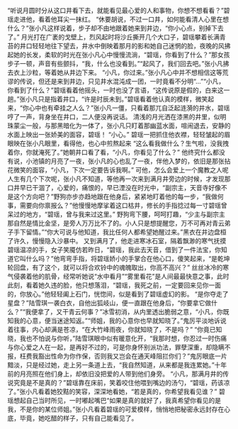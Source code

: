    “听说月圆时分从这口井看下去，就能看见最心爱的人和事物，你想不想看看？”碧瑶走进他，看着他耳尖一抹红。
   “休要胡说，不过一口井，如何能看清人心里在想什么？”张小凡这样说着，步子却不由地跟着她来到井边，“你小心点，别掉下去了。”
     月光打在广袤的戈壁上，烈风起时将沙丘撕开几个大口子，碧瑶攀着长满青苔的井口轻轻地往下望去，井水中倒映着那月的影和她自己迷惘的脸，夜晚的风拂起她的长发，柔软的时光在张小凡心中慢慢流淌，“碧瑶，你看到了什么？”那女孩步子一顿，声音有些颤抖，“我，什么也没看到。”“起风了，我们回去吧。”张小凡拂去衣上沙粒，等着她从井边下来。
   “小凡，你过来。”张小凡心中并不想相信这等荒谬的传说，但还是来到井边，只见井水混沌成一团，一时竟看不分明“…”“小凡，你看到了什么？”碧瑶看着他摇头，一时也没了言语，“这传说原是假的，白来这一趟。”张小凡只是指着井口，“许是时辰未到。”碧瑶看着他认真的模样，微笑起来，“你心中也有牵挂之人么？”张小凡一僵，只看着那兀自泛起涟漪的井水，碧瑶哼了一声，背身坐在井口，二人便没再说话。
     清浅的月光洒在漆黑的井里，似明珠蒙尘一般，与那黑暗化为一体了，张小凡只盯着那幽蓝水面，喧闹退去，安静的水面上映出一张娇美的面容，碧瑶！
    “小心。”
      碧瑶一把抓住他衣襟，轻轻皱起的眉眼映在张小凡眼里，看得他，也心中煎熬起来
   “这么看我做什么？生气啦，没我拽着你，你就淹死了。”她朝井口看了看，“小凡，你看见了什么？”
      他终究什么都没有说，小池镇的月亮了一夜，张小凡的心也乱了一夜，伴他入梦的，依旧是那张拈花微笑的面容，“小凡，下次一定要告诉我啊。”
      可他，怎么会爱上一个魔教之人呢
      人生有几个下次呢，张小凡不知道，等他再一次来到满月井旁边的时候，才发现那口井早已干涸了，心爱的，痛恨的，早已湮没在时光中，“副宗主，天音寺好像不是这个方向吧？”野狗亦步亦趋地跟在他身后，紧紧地盯着他的每一步，“我做何事，需要向你禀报么？”他慢慢地摩挲着这口枯井，修长的手指捻过每一寸碧瑶曾呆过的地方，“碧瑶，曾与我来过这里。”
      野狗弯下腰，呵呵打趣，“少主与副宗主那自然是情比金坚，是旁人万万比不了的。小人只是想提醒您，万不可再对青云弟子手下留情。”“你大可说与他知道，我比任何人都希望她醒过来。”黑衣在井边盘桓了许久，慢慢隐入沙暴中。
      又到满月了，他走进寒冰石室，隔着飘渺的寒气抚摸碧瑶温凉的手，女子笑魇仿若昨日，“碧瑶，我此去天音，借到了一件法宝，你知道它叫什么吗？”他弯弯手指，将碧瑶娇小的手掌合在他心口，傻笑起来，“是乾坤轮回盘，有了这个，就可以将合欢铃中的魂魄取出，你高不高兴？”
      丝丝冰冷的寒气侵袭着他的肌骨，经常听她说“水中看月”“雾里看花”是人间最最快意之事，此时此刻，看着她久违的脸，他只想落泪，“碧瑶，我死之前，一定要回来见你一面的，你放心。”他轻轻阖上石门，恍惚间，似是看到了碧瑶虚幻的影。
   “是你夺走了星盘？”陆雪琪一袭白衣，自他出狐岐山，便一直跟在他身后，“你要拿它做什么？”“我便拿了，又干青云何事？”冰雪初消，从内里透出脆弱之意，“小凡，你既知我的心意，便当迷途知返。”“师姐，我的心意你也早就知晓了。”鬼厉平淡地诉说着往事，内心却满是苍凉，“在大竹峰雨夜，你就知晓了，不是吗？”
   “你竟已知晓，我也不怕说与你听，”陆雪琪眼中似有暖意化开，“我那时想，你忍过一时伤痛与你心爱之人在一起，是再好不过的，可是你身怀别派功法，罪孽深重，却隐瞒不报，枉费我豁出性命为你作保，否则我又岂会在通天峰阻拦你们？”鬼厉眼底一片黯淡，只是经过她，走上另一条道上去，“我自然知道，从来都是我连累她。”十年前的月亮照在他们身上，却依旧没把爱的人带到他们身旁。
    “小凡，那满月井的传说究竟是不是真的？”碧瑶靠在床前，笑着咬住他喂到嘴边的汤勺，“碧瑶，药该凉了。”张小凡看着她狡黠的笑容，深深地看她，“若是真的，你希望我看见谁？”
      碧瑶想起自己当时所见，一时嘟起嘴巴“如果是真的就好了，我真希望你看见的是我，不是你的某位师姐。”张小凡看着碧瑶的可爱模样，悄悄地把秘密永远封存在心底，毕竟，她吃醋的样子，只有自己能看见了。
      
